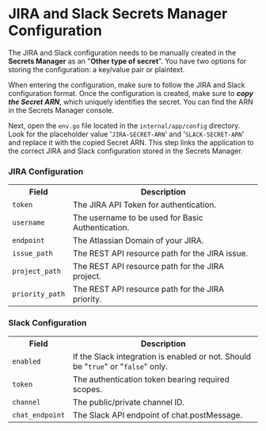 # JIRA and Slack Secrets Manager Configuration

The JIRA and Slack configuration needs to be manually created in the **Secrets Manager** as an "**Other type of secret**". You have two options for storing the configuration: a key/value pair or plaintext.

When entering the configuration, make sure to follow the JIRA and Slack configuration format. Once the configuration is created, make sure to ***copy the Secret ARN***, which uniquely identifies the secret. You can find the ARN in the Secrets Manager console.

Next, open the `env.go` file located in the `internal/app/config` directory. Look for the placeholder value '`JIRA-SECRET-ARN`' and '`SLACK-SECRET-ARN`' and replace it with the copied Secret ARN. This step links the application to the correct JIRA and Slack configuration stored in the Secrets Manager.

### JIRA Configuration
<table>
  <tr>
    <th>Field</th>
    <th>Description</th>
  </tr>
  <tr>
    <td>
      <code>token</code>
    </td>
    <td>The JIRA API Token for authentication.</td>
  </tr>
  <tr>
    <td>
      <code>username</code>
    </td>
    <td>The username to be used for Basic Authentication.</td>
  </tr>
  <tr>
    <td>
      <code>endpoint</code>
    </td>
    <td>The Atlassian Domain of your JIRA.</td>
  </tr>
  <tr>
    <td>
      <code>issue_path</code>
    </td>
    <td>The REST API resource path for the JIRA issue.</td>
  </tr>
  <tr>
    <td>
      <code>project_path</code>
    </td>
    <td>
      The REST API resource path for the JIRA project.
    </td>
  </tr>
  <tr>
    <td>
      <code>priority_path</code>
    </td>
    <td>The REST API resource path for the JIRA priority.</td>
  </tr>
</table>

### Slack Configuration
<table>
  <tr>
    <th>Field</th>
    <th>Description</th>
  </tr>
  <tr>
    <td>
      <code>enabled</code>
    </td>
    <td>If the Slack integration is enabled or not. Should be "<code>true</code>" or "<code>false</code>" only.</td>
  </tr>
  <tr>
    <td>
      <code>token</code>
    </td>
    <td>The authentication token bearing required scopes.</td>
  </tr>
  <tr>
    <td>
      <code>channel</code>
    </td>
    <td>The public/private channel ID.</td>
  </tr>
  <tr>
    <td>
      <code>chat_endpoint</code>
    </td>
    <td>The Slack API endpoint of chat.postMessage.</td>
  </tr>
</table>